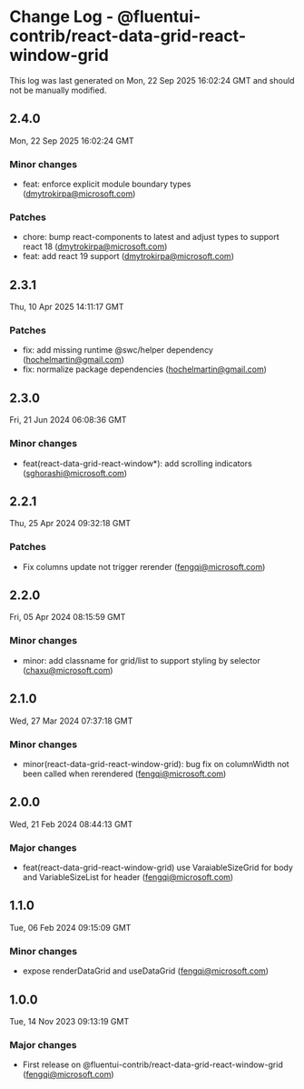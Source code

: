 # Change Log - @fluentui-contrib/react-data-grid-react-window-grid

This log was last generated on Mon, 22 Sep 2025 16:02:24 GMT and should not be manually modified.

<!-- Start content -->

## 2.4.0

Mon, 22 Sep 2025 16:02:24 GMT

### Minor changes

- feat: enforce explicit module boundary types (dmytrokirpa@microsoft.com)

### Patches

- chore: bump react-components to latest and adjust types to support react 18 (dmytrokirpa@microsoft.com)
- feat: add react 19 support (dmytrokirpa@microsoft.com)

## 2.3.1

Thu, 10 Apr 2025 14:11:17 GMT

### Patches

- fix: add missing runtime @swc/helper dependency (hochelmartin@gmail.com)
- fix: normalize package dependencies (hochelmartin@gmail.com)

## 2.3.0

Fri, 21 Jun 2024 06:08:36 GMT

### Minor changes

- feat(react-data-grid-react-window*): add scrolling indicators (sghorashi@microsoft.com)

## 2.2.1

Thu, 25 Apr 2024 09:32:18 GMT

### Patches

- Fix columns update not trigger rerender (fengqi@microsoft.com)

## 2.2.0

Fri, 05 Apr 2024 08:15:59 GMT

### Minor changes

- minor: add classname for grid/list to support styling by selector (chaxu@microsoft.com)

## 2.1.0

Wed, 27 Mar 2024 07:37:18 GMT

### Minor changes

- minor(react-data-grid-react-window-grid): bug fix on columnWidth not been called when rerendered (fengqi@microsoft.com)

## 2.0.0

Wed, 21 Feb 2024 08:44:13 GMT

### Major changes

- feat(react-data-grid-react-window-grid) use VaraiableSizeGrid for body and VariableSizeList for header (fengqi@microsoft.com)

## 1.1.0

Tue, 06 Feb 2024 09:15:09 GMT

### Minor changes

- expose renderDataGrid and useDataGrid (fengqi@microsoft.com)

## 1.0.0

Tue, 14 Nov 2023 09:13:19 GMT

### Major changes

- First release on @fluentui-contrib/react-data-grid-react-window-grid (fengqi@microsoft.com)
